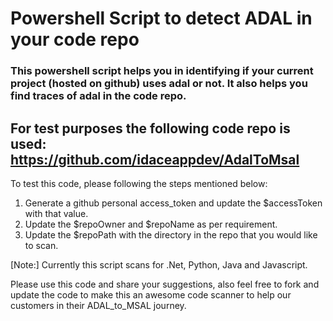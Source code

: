 # Powershell Script to detect ADAL in your code repo

### This powershell script helps you in identifying if your current project (hosted on github) uses adal or not. It also helps you find traces of adal in the code repo.

## For test purposes the following code repo is used: https://github.com/idaceappdev/AdalToMsal

To test this code, please following the steps mentioned below:
1. Generate a github personal access_token and update the $accessToken with that value.
2. Update the $repoOwner and $repoName as per requirement.
3. Update the $repoPath with the directory in the repo that you would like to scan.

[Note:] Currently this script scans for .Net, Python, Java and Javascript.

Please use this code and share your suggestions, also feel free to fork and update the code to make this an awesome code scanner to help our customers in their ADAL_to_MSAL journey.

